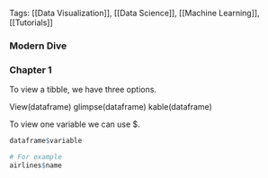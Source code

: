 Tags: [[Data Visualization]], [[Data Science]], [[Machine Learning]], [[Tutorials]]


### Modern Dive

### Chapter 1

To view a tibble, we have three options.

View(dataframe)
glimpse(dataframe)
kable(dataframe)

To view one variable we can use $.


```r
dataframe$variable

# For example
airlines$name
```
